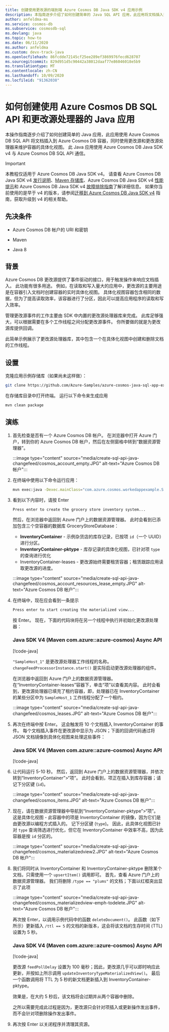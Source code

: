 ```yaml
---
title: 创建使用更改源的端到端 Azure Cosmos DB Java SDK v4 应用示例
description: 本指南逐步介绍了如何创建简单的 Java SQL API 应用，此应用将文档插入到 Azure Cosmos DB 容器，同时使用更改源来维护容器的具体化视图。
author: anfeldma-ms
ms.service: cosmos-db
ms.subservice: cosmosdb-sql
ms.devlang: java
ms.topic: how-to
ms.date: 06/11/2020
ms.author: anfeldma
ms.custom: devx-track-java
ms.openlocfilehash: 86fcdde72145cf25ee289ef3869976fecd628707
ms.sourcegitcommit: 829d951d5c90442a38012daaf77e86046018e5b9
ms.translationtype: MT
ms.contentlocale: zh-CN
ms.lasthandoff: 10/09/2020
ms.locfileid: "91362038"
---
```

# <a name="how-to-create-a-java-application-that-uses-azure-cosmos-db-sql-api-and-change-feed-processor"></a>如何创建使用 Azure Cosmos DB SQL API 和更改源处理器的 Java 应用

本操作指南逐步介绍了如何创建简单的 Java 应用，此应用使用 Azure Cosmos DB SQL API 将文档插入到 Azure Cosmos DB 容器，同时使用更改源和更改源处理器来维护容器的具体化视图。 此 Java 应用使用 Azure Cosmos DB Java SDK v4 与 Azure Cosmos DB SQL API 通信。

> [!IMPORTANT]  
> 本教程仅适用于 Azure Cosmos DB Java SDK v4。 请查看 Azure Cosmos DB Java SDK v4 [发行说明](sql-api-sdk-java-v4.md)、[Maven 存储库](https://mvnrepository.com/artifact/com.azure/azure-cosmos)、Azure Cosmos DB Java SDK v4 [性能提示](performance-tips-java-sdk-v4-sql.md)和 Azure Cosmos DB Java SDK v4 [故障排除指南](troubleshoot-java-sdk-v4-sql.md)了解详细信息。 如果你当前使用的是早于 v4 的版本，请参阅[迁移到 Azure Cosmos DB Java SDK v4](migrate-java-v4-sdk.md) 指南，获取升级到 v4 的相关帮助。
>

## <a name="prerequisites"></a>先决条件

* Azure Cosmos DB 帐户的 URI 和密钥

* Maven

* Java 8

## <a name="background"></a>背景

Azure Cosmos DB 更改源提供了事件驱动的接口，用于触发操作来响应文档插入。 此功能有很多用途。 例如，在读取和写入量大的应用中，更改源的主要用途是在容器引入文档时创建容器的实时具体化视图。 具体化视图容器包含相同的数据，但为了提高读取效率，该容器进行了分区，因此可以提高应用程序的读取和写入效率。

管理更改源事件的工作主要由 SDK 中内置的更改源处理器库来完成。 此库足够强大，可以根据需要在多个工作线程之间分配更改源事件。 你所要做的就是为更改源库提供回调。

此简单示例展示了更改源处理器库，其中包含一个在具体化视图中创建和删除文档的工作线程。

## <a name="setup"></a>设置

克隆应用示例存储库（如果尚未这样做）：

```bash
git clone https://github.com/Azure-Samples/azure-cosmos-java-sql-app-example.git
```

在存储库目录中打开终端。 运行以下命令来生成应用

```bash
mvn clean package
```

## <a name="walkthrough"></a>演练

1. 首先检查是否有一个 Azure Cosmos DB 帐户。 在浏览器中打开 Azure 门户，转到你的 Azure Cosmos DB 帐户，然后在左侧窗格中转到“数据资源管理器”。

   :::image type="content" source="media/create-sql-api-java-changefeed/cosmos_account_empty.JPG" alt-text="Azure Cosmos DB 帐户":::

1. 在终端中使用以下命令运行应用：

    ```bash
    mvn exec:java -Dexec.mainClass="com.azure.cosmos.workedappexample.SampleGroceryStore" -DACCOUNT_HOST="your-account-uri" -DACCOUNT_KEY="your-account-key" -Dexec.cleanupDaemonThreads=false
    ```

1. 看到以下内容时，请按 Enter

    ```bash
    Press enter to create the grocery store inventory system...
    ```

    然后，在浏览器中返回到 Azure 门户上的数据资源管理器。 此时会看到已添加包含三个空容器的数据库 GroceryStoreDatabase： 

    * **InventoryContainer** - 示例杂货店的库存记录，已按项 ```id```（一个 UUID）进行分区。
    * **InventoryContainer-pktype** - 库存记录的具体化视图，已针对项 ```type``` 的查询进行优化
    * InventoryContainer-leases - 更改源始终需要租赁容器；租赁跟踪应用读取更改源的进度。

    :::image type="content" source="media/create-sql-api-java-changefeed/cosmos_account_resources_lease_empty.JPG" alt-text="Azure Cosmos DB 帐户":::

1. 在终端中，现在应会看到一条提示

    ```bash
    Press enter to start creating the materialized view...
    ```

    按 Enter。 现在，下面的代码块将在另一个线程中执行并初始化更改源处理器： 

    ### <a name="java-sdk-v4-maven-comazureazure-cosmos-async-api"></a><a id="java4-connection-policy-async"></a>Java SDK V4 (Maven com.azure::azure-cosmos) Async API

    [!code-java[](~/azure-cosmos-java-sql-app-example/src/main/java/com/azure/cosmos/workedappexample/SampleGroceryStore.java?name=InitializeCFP)]

    ```"SampleHost_1"``` 是更改源处理器工作线程的名称。 ```changeFeedProcessorInstance.start()``` 是实际启动更改源处理器的组件。

    在浏览器中返回到 Azure 门户上的数据资源管理器。 在“InventoryContainer-leases”容器下，单击“项”以查看其内容。  此时会看到，更改源处理器已填充了租约容器，即，处理器已在 InventoryContainer 的某些分区中为 ```SampleHost_1``` 工作线程分配了一个租约。

    :::image type="content" source="media/create-sql-api-java-changefeed/cosmos_leases.JPG" alt-text="Azure Cosmos DB 帐户":::

1. 再次在终端中按 Enter。 这会触发将 10 个文档插入 InventoryContainer 的事件。 每个文档插入事件在更改源中显示为 JSON；下面的回调代码通过将 JSON 文档镜像到具体化视图来处理这些事件：

    ### <a name="java-sdk-v4-maven-comazureazure-cosmos-async-api"></a><a id="java4-connection-policy-async"></a>Java SDK V4 (Maven com.azure::azure-cosmos) Async API

    [!code-java[](~/azure-cosmos-java-sql-app-example/src/main/java/com/azure/cosmos/workedappexample/SampleGroceryStore.java?name=CFPCallback)]

1. 让代码运行 5-10 秒。 然后，返回到 Azure 门户上的数据资源管理器，并依次转到“InventoryContainer”>“项”。 此时会看到，项正在插入到库存容器；请记下分区键 (```id```)。

    :::image type="content" source="media/create-sql-api-java-changefeed/cosmos_items.JPG" alt-text="Azure Cosmos DB 帐户":::

1. 现在，请在数据资源管理器中导航到“InventoryContainer-pktype”>“项”。 这是具体化视图 - 此容器中的项是 InventoryContainer 的镜像，因为它们是由更改源以编程方式插入的。 记下分区键 (```type```)。 因此，此具体化视图已针对 ```type``` 查询筛选进行优化，但它在 InventoryContainer 中效率不高，因为此容器是按 ```id``` 分区的。

    :::image type="content" source="media/create-sql-api-java-changefeed/cosmos_materializedview2.JPG" alt-text="Azure Cosmos DB 帐户":::

1. 我们将同时从 InventoryContainer 和 InventoryContainer-pktype 删除某个文档，只需使用一个 ```upsertItem()``` 调用即可。  首先，查看 Azure 门户上的数据资源管理器。 我们将删除 ```/type == "plums"``` 的文档；下面以红框突出显示了此项

    :::image type="content" source="media/create-sql-api-java-changefeed/cosmos_materializedview-emph-todelete.JPG" alt-text="Azure Cosmos DB 帐户":::

    再次按 Enter，以调用示例代码中的函数 ```deleteDocument()```。 此函数（如下所示）更新插入 ```/ttl == 5``` 的文档的新版本，这会将该文档的生存时间 (TTL) 设置为 5 秒。 
    
    ### <a name="java-sdk-v4-maven-comazureazure-cosmos-async-api"></a><a id="java4-connection-policy-async"></a>Java SDK V4 (Maven com.azure::azure-cosmos) Async API

    [!code-java[](~/azure-cosmos-java-sql-app-example/src/main/java/com/azure/cosmos/workedappexample/SampleGroceryStore.java?name=DeleteWithTTL)]

    更改源 ```feedPollDelay``` 设置为 100 毫秒；因此，更改源几乎可以即时响应此更新，并按如上所示调用 ```updateInventoryTypeMaterializedView()```。 最后一个函数调用将 TTL 为 5 秒的新文档更新插入到 InventoryContainer-pktype。

    效果是，在大约 5 秒后，该文档将会过期并从两个容器中删除。

    之所以需要完成此过程是因为，更改源只会针对项插入或更新操作发出事件，而不会针对项删除操作发出事件。

1. 再次按 Enter 以关闭程序并清理其资源。
